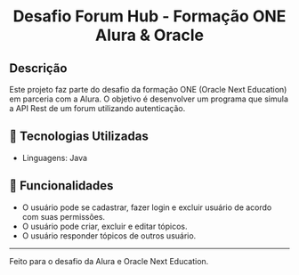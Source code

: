 <h1 align="center"> Desafio Forum Hub - Formação ONE Alura & Oracle </h1>



##  Descrição

Este projeto faz parte do desafio da formação ONE (Oracle Next Education) em parceria com a Alura. O objetivo é desenvolver um programa que simula a API Rest de um forum utilizando autenticação.

## 🚀 Tecnologias Utilizadas
- Linguagens: Java

## 📌 Funcionalidades
- O usuário pode se cadastrar, fazer login e excluir usuário de acordo com suas permissões.
- O usuário pode criar, excluir e editar tópicos.
- O usuário responder tópicos de outros usuário.

---
Feito para o desafio da Alura e Oracle Next Education.

